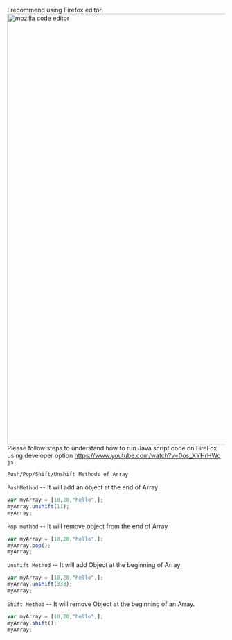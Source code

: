 I recommend using Firefox editor.  
<img width="993" alt="mozilla code editor" src="https://user-images.githubusercontent.com/34305933/111946422-d8701280-8ab1-11eb-96a2-d07f47fa12f8.PNG">
Please follow steps to understand how to run Java script code on FireFox using developer option https://www.youtube.com/watch?v=0os_XYHrHWc
```js ```

`Push/Pop/Shift/Unshift Methods of Array`

`PushMethod` -- It will add an object at the end of Array
```js 
var myArray = [10,20,"hello",];
myArray.unshift(11);
myArray; 
```
`Pop method` -- It will remove object from the end of Array
```js 
var myArray = [10,20,"hello",];
myArray.pop();
myArray;
```
`Unshift Method` -- It will add Object at the beginning of Array
```js 
var myArray = [10,20,"hello",];
myArray.unshift(333);
myArray;
```
`Shift Method` -- It will remove Object at the beginning of an Array.

```js 
var myArray = [10,20,"hello",];
myArray.shift();
myArray;

```

 
 
